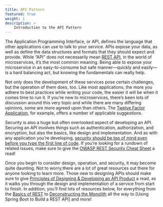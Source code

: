 ```yaml
---
title: API Pattern
featured: true
weight: 1
description: >
    Introduction to the API Pattern
---
```



The Application Programming Interface, or API, defines the language that other applications can use to talk to your service. APIs expose your data, as well as define the data structures and formats that they should expect and provide. While “API” does not necessarily mean [REST API](/guides/api/basics-of-rest), in the world of microservices, it’s the most common meaning. Being able to expose your microservice in an easy-to-consume but safe manner—quickly and easily—is a hard balancing act, but knowing the fundamentals can really help.

Not only does the development of these services pose certain challenges, but the operation of them does, too. Like most applications, the more you adhere to best practices while writing your code, the easier it will be when it comes time to run it. If you’re new to microservices, there’s been lots of discussion around this very topic and while there are many differing opinions, some  are more agreed upon than others. The [Twelve Factor Application](https://12factor.net/), for example, offers a number of applicable suggestions.

Security is also a huge but often overlooked aspect of developing an API. Securing an API involves things such as authentication, authorization, and encryption, but also the basics, like design and implementation. And as with any application you’re developing, [security should be top of mind even before you type the first line of code](https://tanzu.vmware.com/content/practitioners/slaying-the-hydra-the-multi-headed-beast-that-is-api-security). If you’re looking for a rundown of related issues, make sure to give the [OWASP REST Security Cheat Sheet](https://cheatsheetseries.owasp.org/cheatsheets/REST_Security_Cheat_Sheet.html) a read!

Once you begin to consider design, operation, and security, it may become quite daunting. Not to worry;there are a lot of great resources out there for anyone looking to learn more. Those new to designing APIs should make sure to give [Principles of Designing & Developing an API Product](https://tanzu.vmware.com/content/practitioners/principles-of-designing-developing-an-api-product-part-1-of-4) a read, as it walks you through the design and implementation of a service from start to finish. In addition, you’ll find lots of resources below, for everything from the [Basics of REST](/guides/api/basics-of-rest) to [Deconstructing the Monolith](/guides/api/deconstructing-the-monolith) all the way to [Using Spring Boot to Build a REST API] and more!
